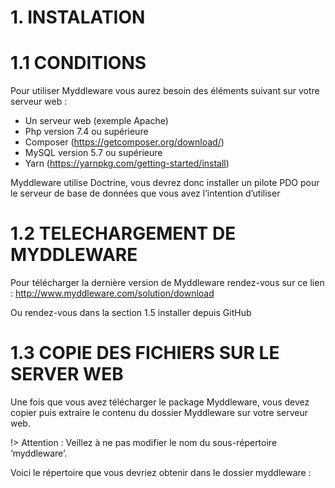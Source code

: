 # 1. INSTALATION

# 1.1 CONDITIONS

Pour utiliser Myddleware vous aurez besoin des éléments suivant sur votre serveur
web :
- Un serveur web (exemple Apache)
- Php version 7.4 ou supérieure
- Composer (https://getcomposer.org/download/)
- MySQL version 5.7 ou supérieure
- Yarn (https://yarnpkg.com/getting-started/install)

Myddleware utilise Doctrine, vous devrez donc installer un pilote PDO pour le serveur de base de données que vous avez l’intention d’utiliser

# 1.2 TELECHARGEMENT DE MYDDLEWARE

Pour télécharger la dernière version de Myddleware rendez-vous sur ce lien : http://www.myddleware.com/solution/download

Ou rendez-vous dans la section 1.5 installer depuis GitHub

# 1.3 COPIE DES FICHIERS SUR LE SERVER WEB

Une fois que vous avez télécharger le package Myddleware, vous devez copier puis extraire le contenu du dossier Myddleware sur votre serveur web.

!> Attention : Veillez à ne pas modifier le nom du sous-répertoire ‘myddleware’.

Voici le répertoire que vous devriez obtenir dans le dossier myddleware :

